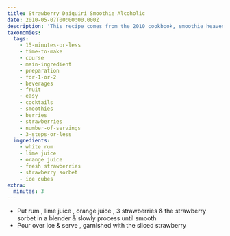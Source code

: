 ```yaml
---
title: Strawberry Daiquiri Smoothie Alcoholic
date: 2010-05-07T00:00:00.000Z
description: 'This recipe comes from the 2010 cookbook, smoothie heaven.'
taxonomies:
  tags:
    - 15-minutes-or-less
    - time-to-make
    - course
    - main-ingredient
    - preparation
    - for-1-or-2
    - beverages
    - fruit
    - easy
    - cocktails
    - smoothies
    - berries
    - strawberries
    - number-of-servings
    - 3-steps-or-less
  ingredients:
    - white rum
    - lime juice
    - orange juice
    - fresh strawberries
    - strawberry sorbet
    - ice cubes
extra:
  minutes: 3
---
```

 - Put rum , lime juice , orange juice , 3 strawberries & the strawberry sorbet in a blender & slowly process until smooth
 - Pour over ice & serve , garnished with the sliced strawberry
